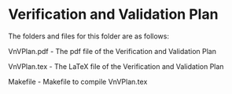 # Verification and Validation Plan

The folders and files for this folder are as follows:

VnVPlan.pdf - The pdf file of the Verification and Validation Plan

VnVPlan.tex - The LaTeX file of the Verification and Validation Plan

Makefile - Makefile to compile VnVPlan.tex
